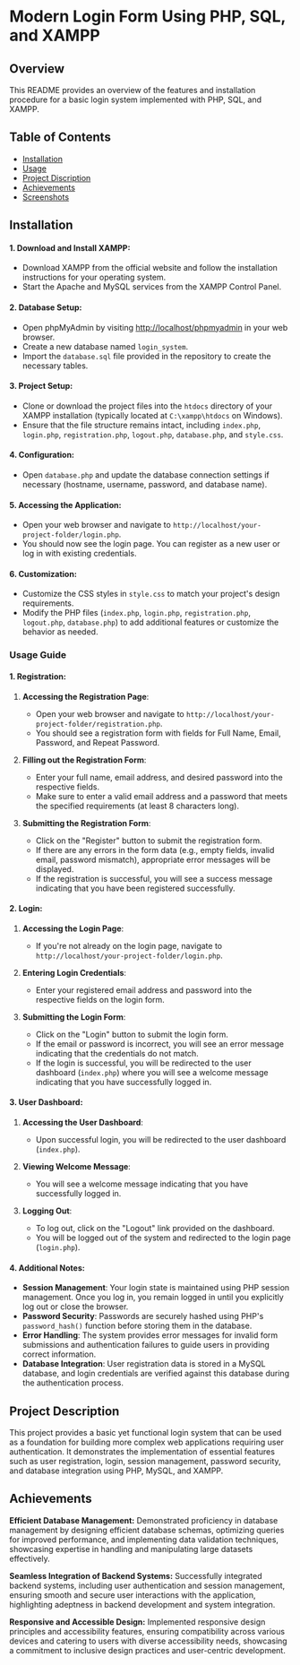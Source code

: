 # Modern Login Form Using PHP, SQL, and XAMPP
## Overview
This README provides an overview of the features and installation procedure for a basic login system implemented with PHP, SQL, and XAMPP.


## Table of Contents

- [Installation](#Installation)
- [Usage](#Usage)
- [Project Discription](#Project-Description)
- [Achievements](#Achievements)
- [Screenshots](#Screenshots)

## Installation
#### 1. Download and Install XAMPP:
   - Download XAMPP from the official website and follow the installation instructions for your operating system.
   - Start the Apache and MySQL services from the XAMPP Control Panel.

#### 2. Database Setup:
   - Open phpMyAdmin by visiting [http://localhost/phpmyadmin](http://localhost/phpmyadmin) in your web browser. 
   - Create a new database named `login_system`.
   - Import the `database.sql` file provided in the repository to create the necessary tables.

#### 3. Project Setup:
   - Clone or download the project files into the `htdocs` directory of your XAMPP installation (typically located at `C:\xampp\htdocs` on Windows).
   - Ensure that the file structure remains intact, including `index.php`, `login.php`, `registration.php`, `logout.php`, `database.php`, and `style.css`.

#### 4. Configuration:
   - Open `database.php` and update the database connection settings if necessary (hostname, username, password, and database name).

#### 5. Accessing the Application:
   - Open your web browser and navigate to `http://localhost/your-project-folder/login.php`.
   - You should now see the login page. You can register as a new user or log in with existing credentials.

#### 6. Customization:
   - Customize the CSS styles in `style.css` to match your project's design requirements.
   - Modify the PHP files (`index.php`, `login.php`, `registration.php`, `logout.php`, `database.php`) to add additional features or customize the behavior as needed.

### Usage Guide

#### 1. Registration:

1. **Accessing the Registration Page**:
   - Open your web browser and navigate to `http://localhost/your-project-folder/registration.php`.
   - You should see a registration form with fields for Full Name, Email, Password, and Repeat Password.

2. **Filling out the Registration Form**:
   - Enter your full name, email address, and desired password into the respective fields.
   - Make sure to enter a valid email address and a password that meets the specified requirements (at least 8 characters long).

3. **Submitting the Registration Form**:
   - Click on the "Register" button to submit the registration form.
   - If there are any errors in the form data (e.g., empty fields, invalid email, password mismatch), appropriate error messages will be displayed.
   - If the registration is successful, you will see a success message indicating that you have been registered successfully.

#### 2. Login:

1. **Accessing the Login Page**:
   - If you're not already on the login page, navigate to `http://localhost/your-project-folder/login.php`.

2. **Entering Login Credentials**:
   - Enter your registered email address and password into the respective fields on the login form.

3. **Submitting the Login Form**:
   - Click on the "Login" button to submit the login form.
   - If the email or password is incorrect, you will see an error message indicating that the credentials do not match.
   - If the login is successful, you will be redirected to the user dashboard (`index.php`) where you will see a welcome message indicating that you have successfully logged in.

#### 3. User Dashboard:

1. **Accessing the User Dashboard**:
   - Upon successful login, you will be redirected to the user dashboard (`index.php`).

2. **Viewing Welcome Message**:
   - You will see a welcome message indicating that you have successfully logged in.

3. **Logging Out**:
   - To log out, click on the "Logout" link provided on the dashboard.
   - You will be logged out of the system and redirected to the login page (`login.php`).

#### 4. Additional Notes:

- **Session Management**: Your login state is maintained using PHP session management. Once you log in, you remain logged in until you explicitly log out or close the browser.
- **Password Security**: Passwords are securely hashed using PHP's `password_hash()` function before storing them in the database.
- **Error Handling**: The system provides error messages for invalid form submissions and authentication failures to guide users in providing correct information.
- **Database Integration**: User registration data is stored in a MySQL database, and login credentials are verified against this database during the authentication process.

## Project Description
This project provides a basic yet functional login system that can be used as a foundation for building more complex web applications requiring user authentication. It demonstrates the implementation of essential features such as user registration, login, session management, password security, and database integration using PHP, MySQL, and XAMPP.

## Achievements
**Efficient Database Management:** Demonstrated proficiency in database management by designing efficient database schemas, optimizing queries for improved performance, and implementing data validation techniques, showcasing expertise in handling and manipulating large datasets effectively.

**Seamless Integration of Backend Systems:** Successfully integrated backend systems, including user authentication and session management, ensuring smooth and secure user interactions with the application, highlighting adeptness in backend development and system integration.

**Responsive and Accessible Design:** Implemented responsive design principles and accessibility features, ensuring compatibility across various devices and catering to users with diverse accessibility needs, showcasing a commitment to inclusive design practices and user-centric development.
